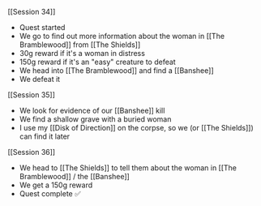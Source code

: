 [[Session 34]]
- Quest started
- We go to find out more information about the woman in [[The Bramblewood]] from [[The Shields]]
- 30g reward if it's a woman in distress
- 150g reward if it's an "easy" creature to defeat
- We head into [[The Bramblewood]] and find a [[Banshee]]
- We defeat it

[[Session 35]]
- We look for evidence of our [[Banshee]] kill
- We find a shallow grave with a buried woman
- I use my [[Disk of Direction]] on the corpse, so we (or [[The Shields]]) can find it later

[[Session 36]]
- We head to [[The Shields]] to tell them about the woman in [[The Bramblewood]] / the [[Banshee]]
- We get a 150g reward
- Quest complete ✅